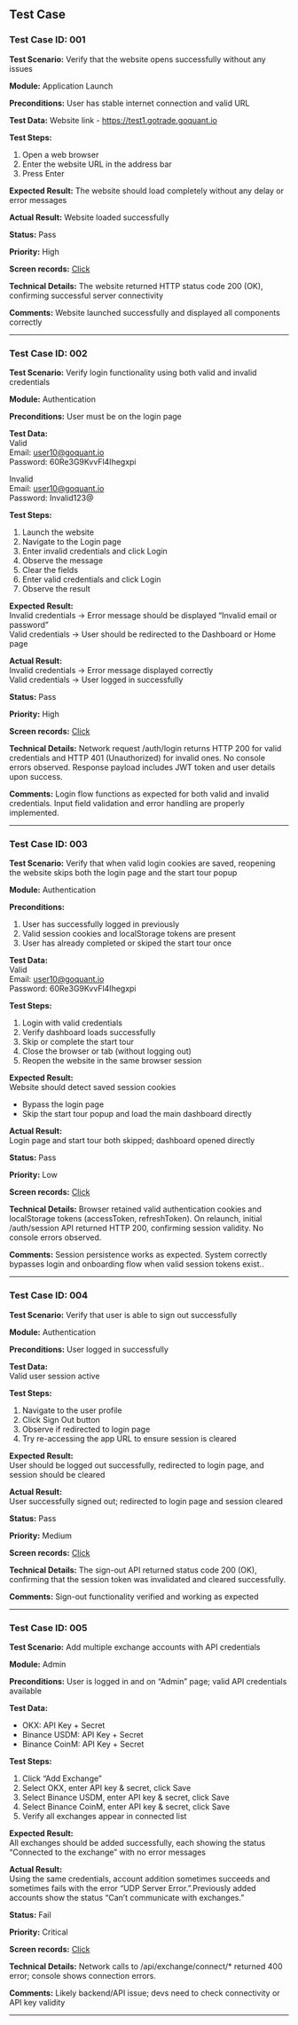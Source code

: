 ## Test Case

### Test Case ID: 001

**Test Scenario:** 
Verify that the website opens successfully without any issues  

**Module:** 
Application Launch  

**Preconditions:** 
User has stable internet connection and valid URL  

**Test Data:** 
Website link - https://test1.gotrade.goquant.io  

**Test Steps:**  
1. Open a web browser  
2. Enter the website URL in the address bar  
3. Press Enter  

**Expected Result:** 
The website should load completely without any delay or error messages  

**Actual Result:** 
Website loaded successfully

**Status:** Pass  

**Priority:** High

**Screen records:** [Click](https://drive.google.com/file/d/1vETf-AfXrMFXzg-uN5IXzHMzuaVKbQ_r/view?usp=sharing)  

**Technical Details:** 
The website returned HTTP status code 200 (OK), confirming successful server connectivity  

**Comments:** 
Website launched successfully and displayed all components correctly  

---

### Test Case ID: 002

**Test Scenario:** 
Verify login functionality using both valid and invalid credentials  

**Module:** 
Authentication  

**Preconditions:** 
User must be on the login page  

**Test Data:**  
Valid  
Email: user10@goquant.io  
Password: 60Re3G9KvvFl4Ihegxpi  

Invalid  
Email: user10@goquant.io  
Password: Invalid123@  

**Test Steps:**  
1. Launch the website  
2. Navigate to the Login page  
3. Enter invalid credentials and click Login  
4. Observe the message  
5. Clear the fields  
6. Enter valid credentials and click Login  
7. Observe the result  

**Expected Result:**  
Invalid credentials → Error message should be displayed “Invalid email or password”  
Valid credentials → User should be redirected to the Dashboard or Home page  

**Actual Result:**  
Invalid credentials → Error message displayed correctly  
Valid credentials → User logged in successfully  

**Status:** Pass  

**Priority:** High  

**Screen records:** [Click](https://drive.google.com/file/d/16bEJAb3-EiqlKTaSfdY8d-zlzs1yyHLA/view?usp=sharing)  

**Technical Details:** 
Network request /auth/login returns HTTP 200 for valid credentials and HTTP 401 (Unauthorized) for invalid ones. No console errors observed. Response payload includes JWT token and user details upon success.

**Comments:** 
Login flow functions as expected for both valid and invalid credentials. Input field validation and error handling are properly implemented.

---

### Test Case ID: 003

**Test Scenario:** 
Verify that when valid login cookies are saved, reopening the website skips both the login page and the start tour popup  

**Module:** 
Authentication  

**Preconditions:** 
1. User has successfully logged in previously
2. Valid session cookies and localStorage tokens are present
3. User has already completed or skiped the start tour once  

**Test Data:**  
Valid  
Email: user10@goquant.io  
Password: 60Re3G9KvvFl4Ihegxpi   

**Test Steps:**  
1. Login with valid credentials
2. Verify dashboard loads successfully
3. Skip or complete the start tour
4. Close the browser or tab (without logging out)
5. Reopen the website in the same browser session 

**Expected Result:**  
Website should detect saved session cookies
- Bypass the login page
- Skip the start tour popup and load the main dashboard directly 

**Actual Result:**  
Login page and start tour both skipped; dashboard opened directly 

**Status:** Pass  

**Priority:** Low  

**Screen records:** [Click](https://drive.google.com/file/d/12s47OKxWeBaNCM5XRSQYWzeNf5mgQI0U/view?usp=sharing)  

**Technical Details:** 
Browser retained valid authentication cookies and localStorage tokens (accessToken, refreshToken). On relaunch, initial /auth/session API returned HTTP 200, confirming session validity. No console errors observed.

**Comments:** 
Session persistence works as expected. System correctly bypasses login and onboarding flow when valid session tokens exist..

---

### Test Case ID: 004

**Test Scenario:** 
Verify that user is able to sign out successfully 

**Module:** 
Authentication  

**Preconditions:** 
User logged in successfully 

**Test Data:**  
Valid user session active  

**Test Steps:**  
1. Navigate to the user profile 
2. Click Sign Out button
3. Observe if redirected to login page
4. Try re-accessing the app URL to ensure session is cleared

**Expected Result:**  
User should be logged out successfully, redirected to login page, and session should be cleared 

**Actual Result:**  
User successfully signed out; redirected to login page and session cleared

**Status:** Pass  

**Priority:** Medium  

**Screen records:** [Click](https://drive.google.com/file/d/1uDhfci1tc_mvHCpT5Et96p5fJvMpr9wH/view?usp=sharing)  

**Technical Details:** 
The sign-out API returned status code 200 (OK), confirming that the session token was invalidated and cleared successfully.

**Comments:** 
Sign-out functionality verified and working as expected

---

### Test Case ID: 005

**Test Scenario:** 
Add multiple exchange accounts with API credentials 

**Module:** 
Admin  

**Preconditions:** 
User is logged in and on “Admin” page; valid API credentials available 

**Test Data:**  
- OKX: API Key + Secret
- Binance USDM: API Key + Secret
- Binance CoinM: API Key + Secret 

**Test Steps:**  
1. Click “Add Exchange”
2. Select OKX, enter API key & secret, click Save
3. Select Binance USDM, enter API key & secret, click Save
4. Select Binance CoinM, enter API key & secret, click Save
5. Verify all exchanges appear in connected list

**Expected Result:**  
All exchanges should be added successfully, each showing the status “Connected to the exchange” with no error messages 

**Actual Result:**  
Using the same credentials, account addition sometimes succeeds and sometimes fails with the error “UDP Server Error.”.Previously added accounts show the status “Can’t communicate with exchanges.”

**Status:** Fail  

**Priority:** Critical  

**Screen records:** [Click](https://drive.google.com/file/d/1Zj0Sfntaw2R1i9E2447B7Ia0ANFasS7i/view?usp=sharing)  

**Technical Details:** 
Network calls to /api/exchange/connect/* returned 400 error; console shows connection errors.

**Comments:** 
Likely backend/API issue; devs need to check connectivity or API key validity

---